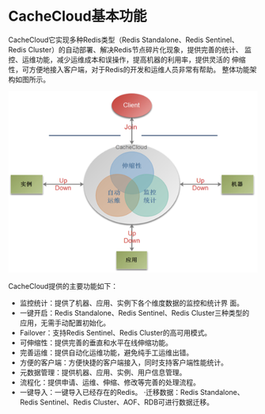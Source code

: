 # CacheCloud基本功能

CacheCloud它实现多种Redis类型（Redis Standalone、Redis Sentinel、 Redis Cluster）的自动部署、解决Redis节点碎片化现象，提供完善的统计、 监控、运维功能，减少运维成本和误操作，提高机器的利用率，提供灵活的 伸缩性，可方便地接入客户端，对于Redis的开发和运维人员非常有帮助。 整体功能架构如图所示。

![](../../../.gitbook/assets/image%20%28237%29.png)

CacheCloud提供的主要功能如下： 

* 监控统计：提供了机器、应用、实例下各个维度数据的监控和统计界 面。 
* 一键开启：Redis Standalone、Redis Sentinel、Redis Cluster三种类型的 应用，无需手动配置初始化。 
* Failover：支持Redis Sentinel、Redis Cluster的高可用模式。 
* 可伸缩性：提供完善的垂直和水平在线伸缩功能。 
* 完善运维：提供自动化运维功能，避免纯手工运维出错。 
* 方便的客户端：方便快捷的客户端接入，同时支持客户端性能统计。 
* 元数据管理：提供机器、应用、实例、用户信息管理。 
* 流程化：提供申请、运维、伸缩、修改等完善的处理流程。 
* 一键导入：一键导入已经存在的Redis。 ·迁移数据：Redis Standalone、Redis Sentinel、Redis Cluster、AOF、RDB可进行数据迁移。

